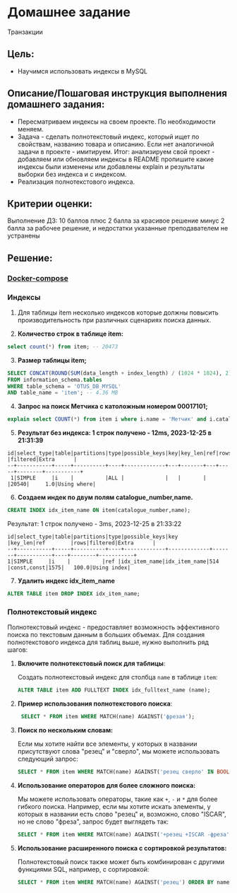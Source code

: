# Домашнее задание

Транзакции

## Цель:

* Научимся использовать индексы в MySQL

## Описание/Пошаговая инструкция выполнения домашнего задания:

* Пересматриваем индексы на своем проекте. По необходимости меняем. 
* Задача - сделать полнотекстовый индекс, который ищет по свойствам, названию товара и описанию. Если нет аналогичной задачи в проекте - имитируем. 
Итог: анализируем свой проект - добавляем или обновляем индексы
  в README пропишите какие индексы были изменены или добавлены
  explain и результаты выборки без индекса и с индексом. 
* Реализация полнотекстового индекса.

## Критерии оценки:

Выполнение ДЗ: 10 баллов
плюс 2 балла за красивое решение
минус 2 балла за рабочее решение, и недостатки указанные преподавателем не устранены

## Решение:

### [Docker-compose](../hw21/docker/docker-compose.yml)

### Индексы

1. Для таблицы item несколько индексов которые должны повысить производительность при различных сценариях поиска данных.

2. **Количество строк в таблице item:**
```sql
select count(*) from item; -- 20473
```

3. **Размер таблицы item;**
```sql
SELECT CONCAT(ROUND(SUM(data_length + index_length) / (1024 * 1024), 2), ' MB') AS table_size
FROM information_schema.tables 
WHERE table_schema = 'OTUS_DB_MYSQL' 
AND table_name = 'item'; -- 4.36 MB
```

4. **Запрос на поиск Метчика с католожным номером 00017101;**
```sql
explain select COUNT(*) from item i where i.name = 'Метчик' and i.catalogue_number = '00017101';
```

5. **Результат без индекса: 1 строк получено - 12ms, 2023-12-25 в 21:31:39**
```
id|select_type|table|partitions|type|possible_keys|key|key_len|ref|rows |filtered|Extra      |
--+-----------+-----+----------+----+-------------+---+-------+---+-----+--------+-----------+
 1|SIMPLE     |i    |          |ALL |             |   |       |   |20540|     1.0|Using where|
```

6. **Создаем индек по двум полям catalogue_number,name.**
```sql
CREATE INDEX idx_item_name ON item(catalogue_number,name);
```
Результат: 1 строк получено - 3ms, 2023-12-25 в 21:33:22
 ```
id|select_type|table|partitions|type|possible_keys|key          |key_len|ref        |rows|filtered|Extra      |
--+-----------+-----+----------+----+-------------+-------------+-------+-----------+----+--------+-----------+
 1|SIMPLE     |i    |          |ref |idx_item_name|idx_item_name|514    |const,const|1575|   100.0|Using index|
 ```

7. **Удалить индекс idx_item_name**
```sql 
ALTER TABLE item DROP INDEX idx_item_name;
```

### Полнотекстовый индекс
Полнотекстовый индекс - предоставляет возможность эффективного поиска по текстовым данным в больших объемах. Для создания полнотекстового индекса для таблиц выше, нужно выполнить ряд шагов:

1. **Включите полнотекстовый поиск для таблицы**:

   Создать полнотекстовый индекс для столбца `name` в таблице `item`:

   ```sql
   ALTER TABLE item ADD FULLTEXT INDEX idx_fulltext_name (name);
   ```

2. **Пример использования полнотекстового поиска**:

   ```sql
    SELECT * FROM item WHERE MATCH(name) AGAINST('фрезая');
   ```

3. **Поиск по нескольким словам:**

   Если мы хотите найти все элементы, у которых в названии присутствуют слова "резец" и "сверло", мы можете использовать следующий запрос:

   ```sql
   SELECT * FROM item WHERE MATCH(name) AGAINST('резец сверло' IN BOOLEAN MODE);
   ```

4. **Использование операторов для более сложного поиска:**

   Мы можете использовать операторы, такие как `+`, `-` и `*` для более гибкого поиска. Например, если мы хотите искать элементы, у которых в названии есть слово "резец" и, возможно, слово "ISCAR", но не слово "фреза", запрос будет выглядеть так:

   ```sql
   SELECT * FROM item WHERE MATCH(name) AGAINST('+резец +ISCAR -фреза' IN BOOLEAN MODE);
   ```

5. **Использование расширенного поиска с сортировкой результатов:**

   Полнотекстовый поиск также может быть комбинирован с другими функциями SQL, например, с сортировкой:

   ```sql
   SELECT * FROM item WHERE MATCH(name) AGAINST('резец') ORDER BY name ASC;
   ```